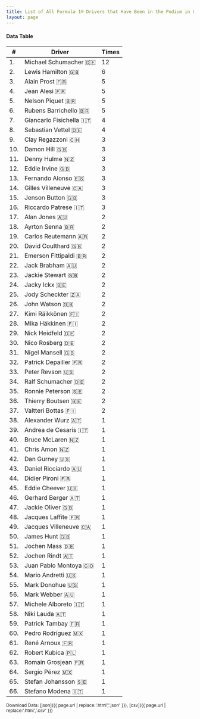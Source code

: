 ```yaml
---
title: List of All Formula 1® Drivers that Have Been in the Podium in Canada by Number of Times
layout: page
---
```


<canvas id="chart" width="400" height="180"></canvas>
<script>
var data = {
    "datasets": [
        {
            "backgroundColor": "#f3a935",
            "borderColor": "#f68639",
            "borderWidth": 1,
            "data": [
                12.0,
                6.0,
                5.0,
                5.0,
                5.0,
                5.0,
                4.0,
                4.0,
                3.0,
                3.0,
                3.0,
                3.0,
                3.0,
                3.0,
                3.0,
                3.0,
                2.0,
                2.0,
                2.0,
                2.0,
                2.0,
                2.0,
                2.0,
                2.0,
                2.0,
                2.0,
                2.0,
                2.0,
                2.0,
                2.0,
                2.0,
                2.0,
                2.0,
                2.0,
                2.0,
                2.0,
                2.0,
                1.0,
                1.0,
                1.0,
                1.0,
                1.0,
                1.0,
                1.0,
                1.0,
                1.0,
                1.0,
                1.0,
                1.0,
                1.0,
                1.0,
                1.0,
                1.0,
                1.0,
                1.0,
                1.0,
                1.0,
                1.0,
                1.0,
                1.0,
                1.0,
                1.0,
                1.0,
                1.0,
                1.0,
                1.0
            ],
            "label": "Times"
        }
    ],
    "labels": [
        "Michael Schumacher 🇩🇪",
        "Lewis Hamilton 🇬🇧",
        "Alain Prost 🇫🇷",
        "Jean Alesi 🇫🇷",
        "Nelson Piquet 🇧🇷",
        "Rubens Barrichello 🇧🇷",
        "Giancarlo Fisichella 🇮🇹",
        "Sebastian Vettel 🇩🇪",
        "Clay Regazzoni 🇨🇭",
        "Damon Hill 🇬🇧",
        "Denny Hulme 🇳🇿",
        "Eddie Irvine 🇬🇧",
        "Fernando Alonso 🇪🇸",
        "Gilles Villeneuve 🇨🇦",
        "Jenson Button 🇬🇧",
        "Riccardo Patrese 🇮🇹",
        "Alan Jones 🇦🇺",
        "Ayrton Senna 🇧🇷",
        "Carlos Reutemann 🇦🇷",
        "David Coulthard 🇬🇧",
        "Emerson Fittipaldi 🇧🇷",
        "Jack Brabham 🇦🇺",
        "Jackie Stewart 🇬🇧",
        "Jacky Ickx 🇧🇪",
        "Jody Scheckter 🇿🇦",
        "John Watson 🇬🇧",
        "Kimi Räikkönen 🇫🇮",
        "Mika Häkkinen 🇫🇮",
        "Nick Heidfeld 🇩🇪",
        "Nico Rosberg 🇩🇪",
        "Nigel Mansell 🇬🇧",
        "Patrick Depailler 🇫🇷",
        "Peter Revson 🇺🇸",
        "Ralf Schumacher 🇩🇪",
        "Ronnie Peterson 🇸🇪",
        "Thierry Boutsen 🇧🇪",
        "Valtteri Bottas 🇫🇮",
        "Alexander Wurz 🇦🇹",
        "Andrea de Cesaris 🇮🇹",
        "Bruce McLaren 🇳🇿",
        "Chris Amon 🇳🇿",
        "Dan Gurney 🇺🇸",
        "Daniel Ricciardo 🇦🇺",
        "Didier Pironi 🇫🇷",
        "Eddie Cheever 🇺🇸",
        "Gerhard Berger 🇦🇹",
        "Jackie Oliver 🇬🇧",
        "Jacques Laffite 🇫🇷",
        "Jacques Villeneuve 🇨🇦",
        "James Hunt 🇬🇧",
        "Jochen Mass 🇩🇪",
        "Jochen Rindt 🇦🇹",
        "Juan Pablo Montoya 🇨🇴",
        "Mario Andretti 🇺🇸",
        "Mark Donohue 🇺🇸",
        "Mark Webber 🇦🇺",
        "Michele Alboreto 🇮🇹",
        "Niki Lauda 🇦🇹",
        "Patrick Tambay 🇫🇷",
        "Pedro Rodríguez 🇲🇽",
        "René Arnoux 🇫🇷",
        "Robert Kubica 🇵🇱",
        "Romain Grosjean 🇫🇷",
        "Sergio Pérez 🇲🇽",
        "Stefan Johansson 🇸🇪",
        "Stefano Modena 🇮🇹"
    ]
};
var options = {
  legend: {
    display: false
  },
  scales: {
    xAxes: [{
      ticks: {
        beginAtZero: true,
        maxRotation: 180,
        display: window.innerWidth > 800
      }
    }],
    yAxes: [{
      ticks: {
        beginAtZero: true
      }
    }]
  },
  onResize: function(chart, size) {
    chart.options.scales.xAxes[0].ticks.display = size.width > 800;
  }
};
new Chart("chart", {
    data: data,
    type: 'bar',
    options: options
});
</script>



#### Data Table

| # | Driver | Times |
|--|--|--|
| 1. | Michael Schumacher 🇩🇪 | 12 |
| 2. | Lewis Hamilton 🇬🇧 | 6 |
| 3. | Alain Prost 🇫🇷 | 5 |
| 4. | Jean Alesi 🇫🇷 | 5 |
| 5. | Nelson Piquet 🇧🇷 | 5 |
| 6. | Rubens Barrichello 🇧🇷 | 5 |
| 7. | Giancarlo Fisichella 🇮🇹 | 4 |
| 8. | Sebastian Vettel 🇩🇪 | 4 |
| 9. | Clay Regazzoni 🇨🇭 | 3 |
| 10. | Damon Hill 🇬🇧 | 3 |
| 11. | Denny Hulme 🇳🇿 | 3 |
| 12. | Eddie Irvine 🇬🇧 | 3 |
| 13. | Fernando Alonso 🇪🇸 | 3 |
| 14. | Gilles Villeneuve 🇨🇦 | 3 |
| 15. | Jenson Button 🇬🇧 | 3 |
| 16. | Riccardo Patrese 🇮🇹 | 3 |
| 17. | Alan Jones 🇦🇺 | 2 |
| 18. | Ayrton Senna 🇧🇷 | 2 |
| 19. | Carlos Reutemann 🇦🇷 | 2 |
| 20. | David Coulthard 🇬🇧 | 2 |
| 21. | Emerson Fittipaldi 🇧🇷 | 2 |
| 22. | Jack Brabham 🇦🇺 | 2 |
| 23. | Jackie Stewart 🇬🇧 | 2 |
| 24. | Jacky Ickx 🇧🇪 | 2 |
| 25. | Jody Scheckter 🇿🇦 | 2 |
| 26. | John Watson 🇬🇧 | 2 |
| 27. | Kimi Räikkönen 🇫🇮 | 2 |
| 28. | Mika Häkkinen 🇫🇮 | 2 |
| 29. | Nick Heidfeld 🇩🇪 | 2 |
| 30. | Nico Rosberg 🇩🇪 | 2 |
| 31. | Nigel Mansell 🇬🇧 | 2 |
| 32. | Patrick Depailler 🇫🇷 | 2 |
| 33. | Peter Revson 🇺🇸 | 2 |
| 34. | Ralf Schumacher 🇩🇪 | 2 |
| 35. | Ronnie Peterson 🇸🇪 | 2 |
| 36. | Thierry Boutsen 🇧🇪 | 2 |
| 37. | Valtteri Bottas 🇫🇮 | 2 |
| 38. | Alexander Wurz 🇦🇹 | 1 |
| 39. | Andrea de Cesaris 🇮🇹 | 1 |
| 40. | Bruce McLaren 🇳🇿 | 1 |
| 41. | Chris Amon 🇳🇿 | 1 |
| 42. | Dan Gurney 🇺🇸 | 1 |
| 43. | Daniel Ricciardo 🇦🇺 | 1 |
| 44. | Didier Pironi 🇫🇷 | 1 |
| 45. | Eddie Cheever 🇺🇸 | 1 |
| 46. | Gerhard Berger 🇦🇹 | 1 |
| 47. | Jackie Oliver 🇬🇧 | 1 |
| 48. | Jacques Laffite 🇫🇷 | 1 |
| 49. | Jacques Villeneuve 🇨🇦 | 1 |
| 50. | James Hunt 🇬🇧 | 1 |
| 51. | Jochen Mass 🇩🇪 | 1 |
| 52. | Jochen Rindt 🇦🇹 | 1 |
| 53. | Juan Pablo Montoya 🇨🇴 | 1 |
| 54. | Mario Andretti 🇺🇸 | 1 |
| 55. | Mark Donohue 🇺🇸 | 1 |
| 56. | Mark Webber 🇦🇺 | 1 |
| 57. | Michele Alboreto 🇮🇹 | 1 |
| 58. | Niki Lauda 🇦🇹 | 1 |
| 59. | Patrick Tambay 🇫🇷 | 1 |
| 60. | Pedro Rodríguez 🇲🇽 | 1 |
| 61. | René Arnoux 🇫🇷 | 1 |
| 62. | Robert Kubica 🇵🇱 | 1 |
| 63. | Romain Grosjean 🇫🇷 | 1 |
| 64. | Sergio Pérez 🇲🇽 | 1 |
| 65. | Stefan Johansson 🇸🇪 | 1 |
| 66. | Stefano Modena 🇮🇹 | 1 |

<small>Download Data: [json]({{ page.url | replace:'.html','.json' }}), [csv]({{ page.url | replace:'.html','.csv' }})</small>
